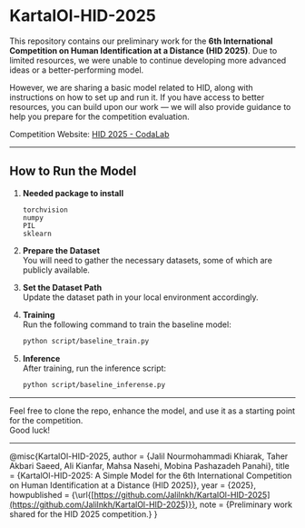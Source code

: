 # KartalOl-HID-2025

This repository contains our preliminary work for the **6th International Competition on Human Identification at a Distance (HID 2025)**. Due to limited resources, we were unable to continue developing more advanced ideas or a better-performing model.

However, we are sharing a basic model related to HID, along with instructions on how to set up and run it. If you have access to better resources, you can build upon our work — we will also provide guidance to help you prepare for the competition evaluation.

Competition Website: [HID 2025 - CodaLab](https://codalab.lisn.upsaclay.fr/competitions/21845#learn_the_details)

---

## How to Run the Model

1. **Needed package to install**
   ```torch
   torchvision
   numpy
   PIL
   sklearn
   ```

2. **Prepare the Dataset**  
   You will need to gather the necessary datasets, some of which are publicly available.

3. **Set the Dataset Path**  
   Update the dataset path in your local environment accordingly.

4. **Training**  
   Run the following command to train the baseline model:

   ```bash
   python script/baseline_train.py
   ```

4. **Inference**  
   After training, run the inference script:

   ```bash
   python script/baseline_inferense.py
   ```

---

Feel free to clone the repo, enhance the model, and use it as a starting point for the competition.  
Good luck!

---

@misc{KartalOl-HID-2025,
  author       = {Jalil Nourmohammadi Khiarak, Taher Akbari Saeed, Ali Kianfar, Mahsa Nasehi, Mobina Pashazadeh Panahi},
  title        = {KartalOl-HID-2025: A Simple Model for the 6th International Competition on Human Identification at a Distance (HID 2025)},
  year         = {2025},
  howpublished = {\url{[https://github.com/Jalilnkh/KartalOl-HID-2025](https://github.com/Jalilnkh/KartalOl-HID-2025)}},
  note         = {Preliminary work shared for the HID 2025 competition.}
}

